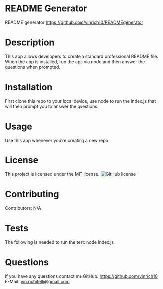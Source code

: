 # README Generator
README generator 
https://github.com/vinrich10/READMEgenerator


# Description
This app allows developers to create a standard professional README file. When the app is installed, run the app via node and then answer the questions when prompted.

# Installation
First clone this repo to your local device, use node to run the index.js that will then prompt you to answer the questions.

# Usage
Use this app whenever you’re creating a new repo.

# License
This project is licensed under the MIT license. 
![GitHub license](https://img.shields.io/badge/license-MIT-blue.svg)

# Contributing
​Contributors: N/A

# Tests
The following is needed to run the test: node index.js

# Questions
If you have any questions contact me
GitHub: https://github.com/vinrich10
E-Mail: vin.richitelli@gmail.com
